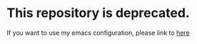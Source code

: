 # This repository is deprecated. 

If you want to use my emacs configuration, please link to [here](http://github.com/jsuper/.emacs.d)
